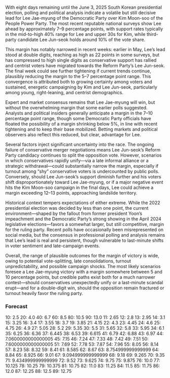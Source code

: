 With eight days remaining until the June 3, 2025 South Korean presidential election, polling and political analysis indicate a volatile but still decisive lead for Lee Jae-myung of the Democratic Party over Kim Moon-soo of the People Power Party. The most recent reputable national surveys show Lee ahead by approximately 7–9 percentage points, with support rates typically in the mid-to-high 40% range for Lee and upper 30s for Kim, while third-party candidate Lee Jun-seok holds around 10% of the vote share. 

This margin has notably narrowed in recent weeks: earlier in May, Lee’s lead stood at double digits, reaching as high as 22 points in some surveys, but has compressed to high single digits as conservative support has rallied and centrist voters have migrated towards the Reform Party’s Lee Jun-seok. The final week could see further tightening if current trends continue, plausibly reducing the margin to the 5–7 percentage point range. This convergence is attributed both to growing certainty among voters and sustained, energetic campaigning by Kim and Lee Jun-seok, particularly among young, right-leaning, and centrist demographics. 

Expert and market consensus remains that Lee Jae-myung will win, but without the overwhelming margin that some earlier polls suggested. Analysts and political insiders generally anticipate a margin in the 7–10 percentage point range, though some Democratic Party officials have floated the possibility of a margin shrinking below 5%, in line with recent tightening and to keep their base mobilized. Betting markets and political observers also reflect this reduced, but clear, advantage for Lee.

Several factors inject significant uncertainty into the race. The ongoing failure of conservative merger negotiations means Lee Jun-seok’s Reform Party candidacy continues to split the opposition vote. However, scenarios in which conservatives rapidly unify—via a late informal alliance or a strategic withdrawal—could substantially narrow the margin, especially if turnout among “shy” conservative voters is undercounted by public polls. Conversely, should Lee Jun-seok’s support diminish further and his voters shift disproportionately toward Lee Jae-myung, or if a major negative event hits the Kim Moon-soo campaign in the final days, Lee could achieve a margin exceeding 12–13 points, approaching landslide territory. 

Historical context tempers expectations of either extreme. While the 2022 presidential election was decided by less than one point, the current environment—shaped by the fallout from former president Yoon’s impeachment and the Democratic Party’s strong showing in the April 2024 legislative elections—favors a somewhat larger, but still competitive, margin for the ruling party. Recent polls have occasionally been misrepresented on social media, but the consensus in professional polling and analysis remains that Lee’s lead is real and persistent, though vulnerable to last-minute shifts in voter sentiment and late-campaign events. 

Overall, the range of plausible outcomes for the margin of victory is wide, owing to potential vote-splitting, late consolidations, turnout unpredictability, and possible campaign shocks. The most likely scenarios foresee a Lee Jae-myung victory with a margin somewhere between 5 and 10 percentage points, but credible paths exist both for a much narrower contest—should conservatives unexpectedly unify or a last-minute scandal erupt—and for a double-digit win, should the opposition remain fractured or turnout heavily favor the ruling party.

### Forecast

10: 2.5
20: 4.0
40: 6.7
60: 8.5
80: 10.5
90: 13.0
11: 2.65
12: 2.8
13: 2.95
14: 3.1
15: 3.25
16: 3.4
17: 3.55
18: 3.7
19: 3.85
21: 4.15
22: 4.3
23: 4.45
24: 4.6
25: 4.75
26: 4.9
27: 5.05
28: 5.2
29: 5.35
30: 5.5
31: 5.65
32: 5.8
33: 5.95
34: 6.1
35: 6.25
36: 6.36
37: 6.445
38: 6.53
39: 6.615
41: 6.79
42: 6.88
43: 6.97
44: 7.0600000000000005
45: 7.15
46: 7.24
47: 7.33
48: 7.42
49: 7.51
50: 7.6000000000000005
51: 7.69
52: 7.78
53: 7.87
54: 7.96
55: 8.05
56: 8.14
57: 8.23
58: 8.32
59: 8.41
61: 8.585
62: 8.67
63: 8.754999999999999
64: 8.84
65: 8.925
66: 9.01
67: 9.094999999999999
68: 9.18
69: 9.265
70: 9.35
71: 9.434999999999999
72: 9.52
73: 9.625
74: 9.75
75: 9.875
76: 10.0
77: 10.125
78: 10.25
79: 10.375
81: 10.75
82: 11.0
83: 11.25
84: 11.5
85: 11.75
86: 12.0
87: 12.25
88: 12.5
89: 12.75
